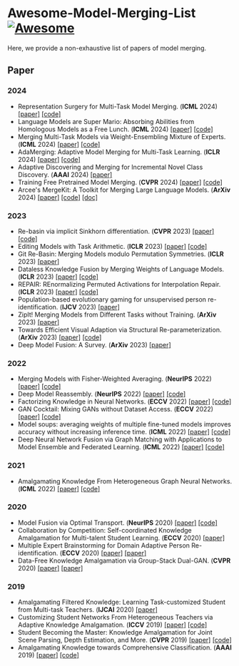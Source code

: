 # Awesome-Model-Merging-List [![Awesome](https://awesome.re/badge.svg)](https://awesome.re)

Here, we provide a non-exhaustive list of papers of model merging.

## Paper

### 2024
- Representation Surgery for Multi-Task Model Merging. (**ICML** 2024) [[paper]](https://arxiv.org/pdf/2402.02705) [[code]](https://github.com/EnnengYang/RepresentationSurgery)
- Language Models are Super Mario: Absorbing Abilities from Homologous Models as a Free Lunch. (**ICML** 2024) [[paper]](https://arxiv.org/abs/2311.03099) [[code]](https://github.com/yule-buaa/mergelm)
- Merging Multi-Task Models via Weight-Ensembling Mixture of Experts. (**ICML** 2024) [[paper]](https://arxiv.org/abs/2402.00433) [[code]](https://github.com/tanganke/weight-ensembling_moe)
- AdaMerging: Adaptive Model Merging for Multi-Task Learning. (**ICLR** 2024) [[paper]](https://openreview.net/pdf?id=nZP6NgD3QY) [[code]](https://github.com/EnnengYang/AdaMerging)
- Adaptive Discovering and Merging for Incremental Novel Class Discovery. (**AAAI** 2024) [[paper]](https://arxiv.org/abs/2403.03382)
- Training Free Pretrained Model Merging. (**CVPR** 2024) [[paper]](https://arxiv.org/abs/2403.01753) [[code]](https://github.com/zju-vipa/training_free_model_merging)
- Arcee's MergeKit: A Toolkit for Merging Large Language Models. (**ArXiv** 2024) [[paper]](https://arxiv.org/abs/2403.13257) [[code]](https://github.com/arcee-ai/mergekit) [[doc]](https://docs.google.com/document/d/1_vOftBnrk9NRk5h10UqrfJ5CDih9KBKL61yvrZtVWPE/edit?pli=1)

### 2023
- Re-basin via implicit Sinkhorn differentiation. (**CVPR** 2023) [[paper]](https://arxiv.org/pdf/2212.12042.pdf) [[code]](https://github.com/fagp/sinkhorn-rebasin)
- Editing Models with Task Arithmetic. (**ICLR** 2023) [[paper]](https://arxiv.org/abs/2212.04089) [[code]](https://github.com/mlfoundations/task_vectors)
- Git Re-Basin: Merging Models modulo Permutation Symmetries. (**ICLR** 2023) [[paper]](https://arxiv.org/abs/2209.04836)
- Dataless Knowledge Fusion by Merging Weights of Language Models. (**ICLR** 2023) [[paper]](https://arxiv.org/pdf/2212.09849.pdf) [[code]](https://github.com/bloomberg/dataless-model-merging)
- REPAIR: REnormalizing Permuted Activations for Interpolation Repair. (**ICLR** 2023) [[paper]](https://arxiv.org/pdf/2211.08403.pdf) [[code]](https://github.com/KellerJordan/REPAIR)
- Population-based evolutionary gaming for unsupervised person re-identification. (**IJCV** 2023) [[paper]](https://arxiv.org/abs/2306.05236)
- ZipIt! Merging Models from Different Tasks without Training. (**ArXiv** 2023) [[paper]](https://arxiv.org/abs/2305.03053)
- Towards Efficient Visual Adaption via Structural Re-parameterization. (**ArXiv** 2023) [[paper]](https://arxiv.org/abs/2302.08106) [[code]](https://github.com/luogen1996/repadapter)
- Deep Model Fusion: A Survey. (**ArXiv** 2023) [[paper]](https://arxiv.org/abs/2309.15698)

### 2022
- Merging Models with Fisher-Weighted Averaging. (**NeurIPS** 2022) [[paper]](https://arxiv.org/abs/2111.09832) [[code]](https://github.com/mmatena/model_merging)
- Deep Model Reassembly. (**NeurIPS** 2022) [[paper]](https://arxiv.org/pdf/2210.17409.pdf) [[code]](https://github.com/Adamdad/DeRy)
- Factorizing Knowledge in Neural Networks. (**ECCV** 2022) [[paper]](https://arxiv.org/pdf/2207.03337.pdf) [[code]](https://github.com/Adamdad/KnowledgeFactor)
- GAN Cocktail: Mixing GANs without Dataset Access. (**ECCV** 2022) [[paper]](https://arxiv.org/pdf/2106.03847.pdf) [[code]](https://github.com/omriav/GAN-cocktail)
- Model soups: averaging weights of multiple fine-tuned models improves accuracy without increasing inference time. (**ICML** 2022) [[paper]](https://arxiv.org/abs/2203.05482) [[code]](https://github.com/mlfoundations/model-soups)
- Deep Neural Network Fusion via Graph Matching with Applications to Model Ensemble and Federated Learning. (**ICML** 2022) [[paper]](https://proceedings.mlr.press/v162/liu22k/liu22k.pdf) [[code]](https://github.com/Thinklab-SJTU/GAMF)


### 2021
- Amalgamating Knowledge From Heterogeneous Graph Neural Networks. (**ICML** 2022) [[paper]](https://openaccess.thecvf.com/content/CVPR2021/papers/Jing_Amalgamating_Knowledge_From_Heterogeneous_Graph_Neural_Networks_CVPR_2021_paper.pdf) [[code]](https://github.com/ycjing/AmalgamateGNN.PyTorch)

### 2020
- Model Fusion via Optimal Transport. (**NeurIPS** 2020) [[paper]](https://arxiv.org/pdf/1910.05653.pdf) [[code]](https://github.com/sidak/otfusion)
- Collaboration by Competition: Self-coordinated Knowledge Amalgamation for Multi-talent Student Learning. (**ECCV** 2020) [[paper]](https://www.ecva.net/papers/eccv_2020/papers_ECCV/papers/123510630.pdf)
- Multiple Expert Brainstorming for Domain Adaptive Person Re-identification. (**ECCV** 2020) [[paper]](https://arxiv.org/abs/2007.01546) [[paper]](https://github.com/YunpengZhai/MEB-Net)
- Data-Free Knowledge Amalgamation via Group-Stack Dual-GAN. (**CVPR** 2020) [[paper]](https://openaccess.thecvf.com/content_CVPR_2020/papers/Ye_Data-Free_Knowledge_Amalgamation_via_Group-Stack_Dual-GAN_CVPR_2020_paper.pdf) [[paper]](https://github.com/ycjing/Awesome-Model-Merging/blob/main)

### 2019
- Amalgamating Filtered Knowledge: Learning Task-customized Student from Multi-task Teachers. (**IJCAI** 2020) [[paper]](https://arxiv.org/abs/1905.11569)
- Customizing Student Networks From Heterogeneous Teachers via Adaptive Knowledge Amalgamation. (**ICCV** 2019) [[paper]](https://arxiv.org/pdf/1908.07121.pdf) [[code]](https://github.com/ycjing/Awesome-Model-Merging/blob/main)
- Student Becoming the Master: Knowledge Amalgamation for Joint Scene Parsing, Depth Estimation, and More. (**CVPR** 2019) [[paper]](https://arxiv.org/pdf/1904.10167.pdf) [[code]](https://github.com/zju-vipa/KamalEngine)
- Amalgamating Knowledge towards Comprehensive Classification. (**AAAI** 2019) [[paper]](https://arxiv.org/pdf/1811.02796.pdf) [[code]](https://github.com/zju-vipa/KamalEngine)
